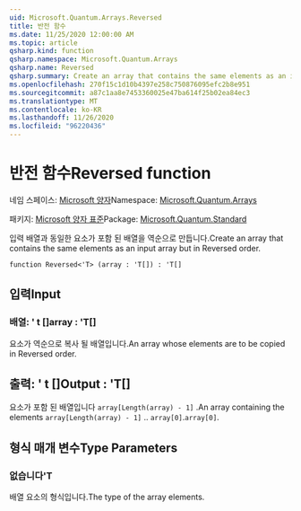 ```yaml
---
uid: Microsoft.Quantum.Arrays.Reversed
title: 반전 함수
ms.date: 11/25/2020 12:00:00 AM
ms.topic: article
qsharp.kind: function
qsharp.namespace: Microsoft.Quantum.Arrays
qsharp.name: Reversed
qsharp.summary: Create an array that contains the same elements as an input array but in Reversed order.
ms.openlocfilehash: 270f15c1d10b4397e258c750876095efc2b8e951
ms.sourcegitcommit: a87c1aa8e7453360025e47ba614f25b02ea84ec3
ms.translationtype: MT
ms.contentlocale: ko-KR
ms.lasthandoff: 11/26/2020
ms.locfileid: "96220436"
---
```

# <a name="reversed-function"></a><span data-ttu-id="88114-102">반전 함수</span><span class="sxs-lookup"><span data-stu-id="88114-102">Reversed function</span></span>

<span data-ttu-id="88114-103">네임 스페이스: [Microsoft 양자](xref:Microsoft.Quantum.Arrays)</span><span class="sxs-lookup"><span data-stu-id="88114-103">Namespace: [Microsoft.Quantum.Arrays](xref:Microsoft.Quantum.Arrays)</span></span>

<span data-ttu-id="88114-104">패키지: [Microsoft 양자 표준](https://nuget.org/packages/Microsoft.Quantum.Standard)</span><span class="sxs-lookup"><span data-stu-id="88114-104">Package: [Microsoft.Quantum.Standard](https://nuget.org/packages/Microsoft.Quantum.Standard)</span></span>


<span data-ttu-id="88114-105">입력 배열과 동일한 요소가 포함 된 배열을 역순으로 만듭니다.</span><span class="sxs-lookup"><span data-stu-id="88114-105">Create an array that contains the same elements as an input array but in Reversed order.</span></span>

```qsharp
function Reversed<'T> (array : 'T[]) : 'T[]
```


## <a name="input"></a><span data-ttu-id="88114-106">입력</span><span class="sxs-lookup"><span data-stu-id="88114-106">Input</span></span>

### <a name="array--t"></a><span data-ttu-id="88114-107">배열: ' t []</span><span class="sxs-lookup"><span data-stu-id="88114-107">array : 'T[]</span></span>

<span data-ttu-id="88114-108">요소가 역순으로 복사 될 배열입니다.</span><span class="sxs-lookup"><span data-stu-id="88114-108">An array whose elements are to be copied in Reversed order.</span></span>



## <a name="output--t"></a><span data-ttu-id="88114-109">출력: ' t []</span><span class="sxs-lookup"><span data-stu-id="88114-109">Output : 'T[]</span></span>

<span data-ttu-id="88114-110">요소가 포함 된 배열입니다 `array[Length(array) - 1]` .</span><span class="sxs-lookup"><span data-stu-id="88114-110">An array containing the elements `array[Length(array) - 1]` ..</span></span> <span data-ttu-id="88114-111">`array[0]`.</span><span class="sxs-lookup"><span data-stu-id="88114-111">`array[0]`.</span></span>

## <a name="type-parameters"></a><span data-ttu-id="88114-112">형식 매개 변수</span><span class="sxs-lookup"><span data-stu-id="88114-112">Type Parameters</span></span>

### <a name="t"></a><span data-ttu-id="88114-113">없습니다</span><span class="sxs-lookup"><span data-stu-id="88114-113">'T</span></span>

<span data-ttu-id="88114-114">배열 요소의 형식입니다.</span><span class="sxs-lookup"><span data-stu-id="88114-114">The type of the array elements.</span></span>